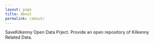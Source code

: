 ```yaml
---
layout: page
title: About
permalink: /about/
---
```


SaveKilkenny Open Data Prject. Provide an open repository of Kilkenny Related Data.
